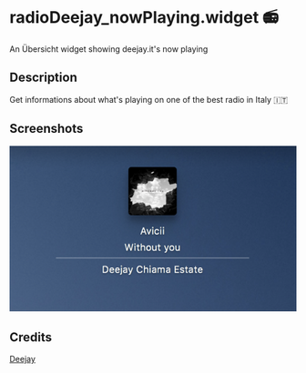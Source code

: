# radioDeejay_nowPlaying.widget 📻
An Übersicht widget showing deejay.it's now playing

## Description
Get informations about what's playing on one of the best radio in Italy 🇮🇹

## Screenshots
![Normal Display](https://raw.githubusercontent.com/sammosna/radioDeejay_nowPlaying.widget/master/screenshot.png)

## Credits
[Deejay](https://www.deejay.it/radio)